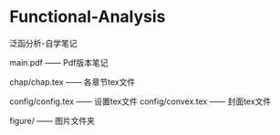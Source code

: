 # Functional-Analysis
泛函分析-自学笔记

main.pdf —— Pdf版本笔记

chap/chap.tex —— 各章节tex文件

config/config.tex —— 设置tex文件
config/convex.tex —— 封面tex文件

figure/ —— 图片文件夹
